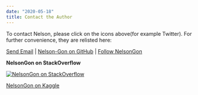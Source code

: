 ```yaml
---
date: "2020-05-18"
title: Contact the Author
---
```


To contact Nelson, please click on the icons above(for example Twitter). For further convenience, they are relisted here:


[Send Email](mailto://gonzabato@hotmail.com) | <a class="twitter-follow-button" href="https://github.com/Nelson-Gon" data-size="large" aria-label="Follow @Nelson-Gon on GitHub">Nelson-Gon on GitHub</a> | 
<a href="http://twitter.com/neuronelsongon" class="twitter-follow-button" data-show-count="false">Follow NelsonGon</a>
<script src="http://platform.twitter.com/widgets.js" type="text/javascript"></script> 




**NelsonGon on StackOverflow**

[![NelsonGon on StackOverflow](https://stackoverflow.com/users/flair/10323798.png)](https://stackoverflow.com/users/10323798/nelsongon?tab=profile) 

[NelsonGon on Kaggle](https://www.kaggle.com/gonnel)





